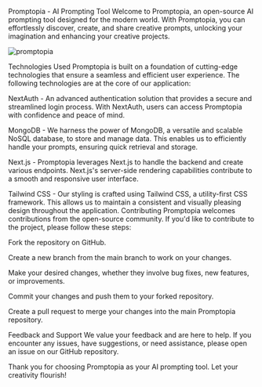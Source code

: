 Promptopia - AI Prompting Tool
Welcome to Promptopia, an open-source AI prompting tool designed for the modern world. With Promptopia, you can effortlessly discover, create, and share creative prompts, unlocking your imagination and enhancing your creative projects.

![promptopia](https://github.com/wasimtayyan/promptopia/assets/127048388/fd21ebc0-a1fa-4e8d-bc6c-73af46f52102)

Technologies Used
Promptopia is built on a foundation of cutting-edge technologies that ensure a seamless and efficient user experience. The following technologies are at the core of our application:

NextAuth - An advanced authentication solution that provides a secure and streamlined login process. With NextAuth, users can access Promptopia with confidence and peace of mind.

MongoDB - We harness the power of MongoDB, a versatile and scalable NoSQL database, to store and manage data. This enables us to efficiently handle your prompts, ensuring quick retrieval and storage.

Next.js - Promptopia leverages Next.js to handle the backend and create various endpoints. Next.js's server-side rendering capabilities contribute to a smooth and responsive user interface.

Tailwind CSS - Our styling is crafted using Tailwind CSS, a utility-first CSS framework. This allows us to maintain a consistent and visually pleasing design throughout the application.
Contributing
Promptopia welcomes contributions from the open-source community. If you'd like to contribute to the project, please follow these steps:

Fork the repository on GitHub.

Create a new branch from the main branch to work on your changes.

Make your desired changes, whether they involve bug fixes, new features, or improvements.

Commit your changes and push them to your forked repository.

Create a pull request to merge your changes into the main Promptopia repository.

Feedback and Support
We value your feedback and are here to help. If you encounter any issues, have suggestions, or need assistance, please open an issue on our GitHub repository.

Thank you for choosing Promptopia as your AI prompting tool. Let your creativity flourish!
